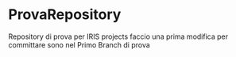 # ProvaRepository
Repository di prova per IRIS projects
faccio una prima modifica per committare
sono nel Primo Branch di prova
